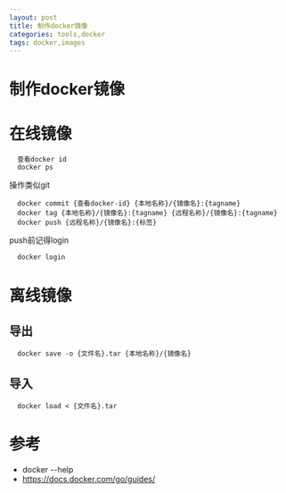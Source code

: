 ```yaml
---
layout: post
title: 制作docker镜像
categories: tools,docker
tags: docker,images
---
```


制作docker镜像
==============

# 在线镜像
```
  查看docker id
  docker ps
```

  操作类似git
```
  docker commit {查看docker-id} {本地名称}/{镜像名}:{tagname}
  docker tag {本地名称}/{镜像名}:{tagname} {远程名称}/{镜像名}:{tagname}
  docker push {远程名称}/{镜像名}:{标签}

```

  push前记得login
```
  docker login
```

# 离线镜像
## 导出
```
  docker save -o {文件名}.tar {本地名称}/{镜像名}
```

## 导入
```
  docker load < {文件名}.tar
```
   
# 参考
* docker --help
* https://docs.docker.com/go/guides/